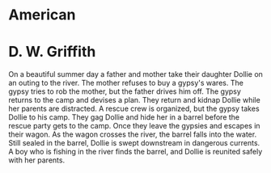 # American
# D. W. Griffith
On a beautiful summer day a father and mother take their daughter Dollie on an outing to the river. The mother refuses to buy a gypsy's wares. The gypsy tries to rob the mother, but the father drives him off. The gypsy returns to the camp and devises a plan. They return and kidnap Dollie while her parents are distracted. A rescue crew is organized, but the gypsy takes Dollie to his camp. They gag Dollie and hide her in a barrel before the rescue party gets to the camp. Once they leave the gypsies and escapes in their wagon. As the wagon crosses the river, the barrel falls into the water. Still sealed in the barrel, Dollie is swept downstream in dangerous currents. A boy who is fishing in the river finds the barrel, and Dollie is reunited safely with her parents.